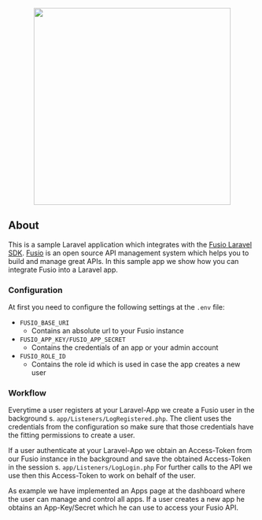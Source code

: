 <p align="center"><a href="https://laravel.com" target="_blank"><img src="https://raw.githubusercontent.com/laravel/art/master/logo-lockup/5%20SVG/2%20CMYK/1%20Full%20Color/laravel-logolockup-cmyk-red.svg" width="400"></a></p>

## About

This is a sample Laravel application which integrates with the [Fusio Laravel SDK](https://github.com/apioo/fusio-sdk-php-laravel).
[Fusio](https://github.com/apioo/fusio) is an open source API management system which helps you to build and manage great
APIs. In this sample app we show how you can integrate Fusio into a Laravel app.

### Configuration

At first you need to configure the following settings at the `.env` file:

* `FUSIO_BASE_URI`
  * Contains an absolute url to your Fusio instance
* `FUSIO_APP_KEY/FUSIO_APP_SECRET`
  * Contains the credentials of an app or your admin account
* `FUSIO_ROLE_ID`
  * Contains the role id which is used in case the app creates a new user

### Workflow

Everytime a user registers at your Laravel-App we create a Fusio user in the background
s. `app/Listeners/LogRegistered.php`. The client uses the credentials from the configuration
so make sure that those credentials have the fitting permissions to create a user.

If a user authenticate at your Laravel-App we obtain an Access-Token from our Fusio instance
in the background and save the obtained Access-Token in the session s. `app/Listeners/LogLogin.php`
For further calls to the API we use then this Access-Token to work on behalf of the user.

As example we have implemented an Apps page at the dashboard where the user can manage and
control all apps. If a user creates a new app he obtains an App-Key/Secret which he can use
to access your Fusio API.
